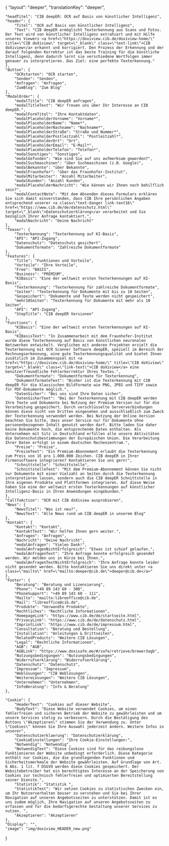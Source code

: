 {
    "layout": "deeper",
	"translationKey": "deeper",

    "headTitel": "CIB deepER: OCR auf Basis von künstlicher Intelligenz",
    "header": {
        "Titel": "OCR auf Basis von künstlicher Intelligenz",
        "Text": "CIB deepER ermöglicht Texterkennung aus Scans und Fotos. Der Text wird von künstlicher Intelligenz extrahiert und mit Hilfe unseres Viewers <a href=\"https://doxiview.cib.de/doxiview-home/\" title=\"CIB doXiview\" target=\"_blank\" class=\"text-link\">CIB doXiview</a> erkannt und korrigiert. Den Prozess der Erkennung und der darauf folgenden Korrektur ist das beste Training für die künstliche Intelligenz, denn dadurch lernt sie verschiedene Wortfolgen immer genauer zu interpretieren. Das Ziel: eine perfekte Texterkennung."
    },
    "Button": {
        "OCRstarten": "OCR starten",
        "Senden": "Senden",
        "Anfragen": "Anfragen",
        "ZumBlog": "Zum Blog"
    },
    "ModalOrder": {
        "modalTitle": "CIB deepER anfragen",
        "modalTitleText": "Wir freuen uns über Ihr Interesse an CIB deepER.",
        "modalFormTitel": "Ihre Kontaktdaten",
        "modalPlaceholderVorname": "Vorname*",
        "modalPlaceholderName": "Name*",
        "modalPlaceholderNachname": "Nachname*",
        "modalPlaceholderStraße": "Straße und Nummer*",
        "modalPlaceholderPostleitzahl": "Postleitzahl*",
        "modalPlaceholderOrt": "Ort",
        "modalPlaceholderEmail": "E-Mail*",
        "modalPlaceholderTelefon": "Telefon*",
        "modalSonstiges": "Sonstiges",
        "modalGefunden": "Wie sind Sie auf uns aufmerksam geworden?",
        "modalSuchmaschinen": "über Suchmaschinen (z.B. Google)",
        "modalBekannte": "über Bekannte",
        "modalFraunhofer": "über das Fraunhofer-Institut",
        "modalMitarbeiter": "Anzahl Mitarbeiter",
        "modalKunden": "Anzahl Kunden",
        "modalPlaceholderNachricht": "Wie können wir Ihnen noch behilflich sein?",
        "modalContactNote": "Mit dem Absenden dieses Formulars erklären Sie sich damit einverstanden, dass CIB Ihre persönlichen Angaben entsprechend unserer <a class=\"text-danger link-text16\" href=\"https://www.cib.de/de/datenschutz.html\" target=\"_blank\">Datenschutzerklärung</a> verarbeitet und Sie bezüglich Ihrer Anfrage kontaktiert.",
        "modalNachricht": "Deine Nachricht"
    },
    "Teaser": {
        "Texterkennung": "Texterkennung auf KI-Basis",
        "API": "API-Zugang",
        "Datenschutz": "Datenschutz gesichert",
        "Dokumentformate": "Zahlreiche Dokumentformate"
    },
    "Features": {
        "Title": "Funktionen und Vorteile",
        "Vorteile": "Ihre Vorteile",
        "Free": "BASIS",
        "Business": "PREMIUM",
        "KIBasis": "Eine der weltweit ersten Texterkennungen auf KI-Basis",
        "Texterkennung": "Texterkennung für zahlreiche Dokumentformate",
        "Seiten": "Texterkennung für Dokumente mit bis zu 10 Seiten",
        "Gespeichert": "Dokumente und Texte werden nicht gespeichert",
        "mehr10Seiten": "Texterkennung für Dokumente mit mehr als 10 Seiten",
        "API": "API-Zugang",
        "StepTitle": "CIB deepER Versionen"
    },
    "Functions": {
        "KIBasis": "Eine der weltweit ersten Texterkennungen auf KI-Basis",
        "KIBasisText": "In Zusammenarbeit mit dem Fraunhofer-Institut wurde diese Texterkennung auf Basis von künstlichen neuronalen Netzwerken entwickelt. Verglichen mit anderen Projekten erzielt die Texterkennung mit OCR Scanner Software deepER, speziell im Bereich der Rechnungserkennung, eine gute Texterkennungsqualität und bietet Ihnen zusätzlich im Zusammenspiel mit <a href=\"https://doxiview.cib.de/doxiview-home/\" title=\"CIB doXiview\" target=\"_blank\" class=\"link-text\">CIB doXiview</a> eine benutzerfreundliche Fehlerkorrektur Ihres Textes.",
        "Dokumentformate": "Dokumentformate für Texterkennung",
        "DokumentformateText": "Bisher ist die Texterkennung mit CIB deepER für die klassischen Bildformate wie PNG, JPEG und TIFF sowie für PDF-Dokumente möglich.",
        "DatenSicher": "Bei uns sind Ihre Daten sicher",
        "DatenSicherText": "Bei der Texterkennung mit CIB deepER werden Ihre Texte und Dokumente bei Nutzung der Premium Version nur für die Verarbeitung gespeichert. Durch verschlüsselte Serververbindungen können diese nicht von Dritten eingesehen und ausschließlich zum Zweck der Texterkennung verwendet werden. Bei Nutzung der Online Version beachten Sie bitte, dass unser Service nur für Dokumente ohne personenbezogenen Inhalt genutzt werden darf. Bitte laden Sie daher keine Dokumente hoch, die entsprechende Daten enthalten. Als Unternehmen mit Sitz in Deutschland erfüllen alle unsere Aktivitäten die Datenschutzbestimmungen der Europäischen Union. Die Verarbeitung Ihrer Daten erfolgt in einem deutschen Rechenzentrum.",
        "Preise": "Preise",
        "PreiseText": "Ein Premium-Abonnement erlaubt die Texterkennung zum Preis von 1€ pro 1.000.000 Zeichen. CIB deepER in Ihrer Firmensoftware integrieren? Kontaktieren Sie uns gern!",
        "Schnittstelle": "Schnittstelle",
        "SchnittstelleText": "Mit dem Premium-Abonnement können Sie nicht nur Dokumente mit einer Vielzahl an Seiten durch die Texterkennung interpretieren lassen, sondern auch die CIB deepER Schnittstelle in Ihre eigenen Produkte und Plattformen integrieren. Auf diese Weise haben Sie eine der weltweit ersten Texterkennungen auf künstlicher Intelligenz-Basis in Ihren Anwendungen eingebunden."
    },
    "CallToAction": "OCR mit CIB doXiview ausprobieren",
    "News": {
        "NewsTitel": "Was ist neu?",
        "NewsText": "Alle News rund um CIB deepER in unserem Blog"
    },
    "Kontakt": {
        "Kontakt": "Kontakt",
        "KontaktText": "Wir helfen Ihnen gern weiter.",
        "Anfragen": "Anfragen",
        "Nachricht": "Deine Nachricht",
        "modalAnfragen": "Vielen Dank!",
        "modalAnfragenNichtErfolgreich": "Etwas ist schief gelaufen.",
        "modalAnfragenText": "Ihre Anfrage konnte erfolgreich gesendet werden. Wir melden uns in Kürze bei Ihnen.",
        "modalAnfragenTextNichtErfolgreich": "Ihre Anfrage konnte leider nicht gesendet werden. Bitte kontaktieren Sie uns direkt unter <a class=\"mailto\" href=\"mailto:deeper@cib.de\">deeper@cib.de</a>"
    },
    "Footer": {
        "Beratung": "Beratung und Lizensierung",
        "Phone": "+49 89 143 60 - 300",
        "PhoneSupport": "+49 89 143 60 - 111",
        "Mailto": "mailto:libreoffice@cib.de",
        "Mail": "libreoffice@cib.de",
        "Produkte": "Verwandte Produkte",
        "Rechtliches": "Rechtliche Informationen",
		"HomepageLink": "https://www.cib.de/de/startseite.html",
		"PrivacyLink": "https://www.cib.de/de/datenschutz.html",
		"ImprintLink": "https://www.cib.de/de/impressum.html",
		"Consultation": "Beratung und Bestellung",
		"Installation": "Anleitungen & Drittseiten",
		"RelatedProducts": "Weitere CIB Lösungen",
		"Legal": "Rechtliche Informationen",
		"AGB": "AGB",
		"AGBLink": "https://www.doxisafe.me/#/safe/retrieve/brewer3agb",
		"Nutzungsbedingungen": "Nutzungsbedingungen",
		"Widerrufserklärung": "Widerrufserklärung",
		"Datenschutz": "Datenschutz",
		"Impressum": "Impressum",
        "Weblösungen": "CIB Weblösungen",
        "WeitereLösungen": "Weitere CIB Lösungen",
        "Unternehmen": "Unternehmen",
        "InfoBeratung": "Info & Beratung"
    },

    "Cookie": {
        "HeaderText": "Cookies auf dieser Website",
        "BodyText": "Diese Website verwendet Cookies, um einen fehlerfreien und sicheren Betrieb der Website zu gewährleisten und um unsere Services stetig zu verbessern. Durch die Bestätigung des Buttons \"Akzeptieren\" stimmen Sie der Verwendung zu. Unter \"Cookies\" können Sie Ihre Auswahl jederzeit ändern. Weitere Infos in unserer",
        "Datenschutzerklaerung": "Datenschutzerklärung",
        "CookieEinstellungen": "Ihre Cookie-Einstellungen:",
        "Notwendig": "Notwendig",
        "NotwendigText": "Diese Cookies sind für das reibungslose Funktionieren der Website unbedingt erforderlich. Diese Kategorie enthält nur Cookies, die die grundlegenden Funktionen und Sicherheitsmerkmale der Website gewährleisten. Auf Grundlage von Art. 6 Abs. 1 lit. f DSGVO werden diese Cookies gespeichert. Der Websitebetreiber hat ein berechtigtes Interesse an der Speicherung von Cookies zur technisch fehlerfreien und optimierten Bereitstellung seiner Dienste.",
        "Statistik": "Statistik ",
        "StatistikText": "Wir setzen Cookies zu statistischen Zwecken ein, um Ihr Nutzerverhalten besser zu verstehen und Sie bei Ihrer Navigation auf unseren Angebotsseiten zu unterstützen. Damit ist es uns zudem möglich, Ihre Navigation auf unseren Angebotsseiten zu erfassen und für die bedarfsgerechte Gestaltung unserer Services zu nutzen. ",
        "Akzeptieren": "Akzeptieren"
    },
    "Display": "",
    "image": "img/doxiview_HEADER_new.png"
}